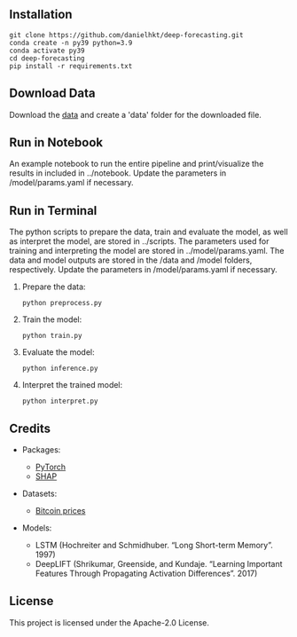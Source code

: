 ## Installation

```
git clone https://github.com/danielhkt/deep-forecasting.git
conda create -n py39 python=3.9
conda activate py39
cd deep-forecasting
pip install -r requirements.txt
```

## Download Data

Download the [data](https://finance.yahoo.com/quote/BTC-USD/history?p=BTC-USD) and create a 'data' folder for the downloaded file.

## Run in Notebook

An example notebook to run the entire pipeline and print/visualize the results in included in ../notebook.
Update the parameters in /model/params.yaml if necessary.

## Run in Terminal

The python scripts to prepare the data, train and evaluate the model, as well as interpret the model,
are stored in ../scripts. The parameters used for training and interpreting the model are stored in
../model/params.yaml. The data and model outputs are stored in the /data and /model folders, respectively.
Update the parameters in /model/params.yaml if necessary.

1. Prepare the data:
   ```
   python preprocess.py
   ```
2. Train the model:
   ```
   python train.py
   ```
3. Evaluate the model:
   ```
   python inference.py
   ```
4. Interpret the trained model:
   ```
   python interpret.py
   ```

## Credits

- Packages:

  - [PyTorch](https://pytorch.org/)
  - [SHAP](https://shap-lrjball.readthedocs.io/en/latest/generated/shap.DeepExplainer.html)

- Datasets:

  - [Bitcoin prices](https://finance.yahoo.com/quote/BTC-USD/history?p=BTC-USD)

- Models:
  - LSTM (Hochreiter and Schmidhuber. “Long Short-term Memory”. 1997)
  - DeepLIFT (Shrikumar, Greenside, and Kundaje. “Learning Important Features Through Propagating Activation Differences”. 2017)

## License

This project is licensed under the Apache-2.0 License.
